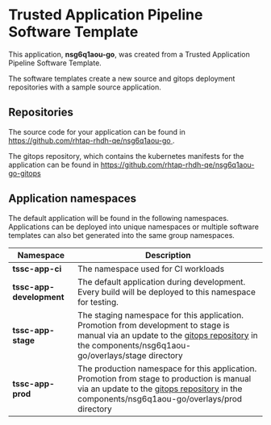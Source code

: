# Trusted Application Pipeline Software Template

This application, **nsg6q1aou-go**, was created from a Trusted Application Pipeline Software Template.

The software templates create a new source and gitops deployment repositories with a sample source application. 

## Repositories

The source code for your application can be found in [https://github.com/rhtap-rhdh-qe/nsg6q1aou-go ](https://github.com/rhtap-rhdh-qe/nsg6q1aou-go ).
 
The gitops repository, which contains the kubernetes manifests for the application can be found in 
[https://github.com/rhtap-rhdh-qe/nsg6q1aou-go-gitops ](https://github.com/rhtap-rhdh-qe/nsg6q1aou-go-gitops ) 

## Application namespaces 

The default application will be found in the following namespaces. Applications can be deployed into unique namespaces or multiple software templates can also bet generated into the same group namespaces.  

|  Namespace   |  Description   |  
| -------- | -------- |
| **tssc-app-ci** | The namespace used for CI workloads |
| **tssc-app-development** | The default application during development. Every build will be deployed to this namespace for testing. |
| **tssc-app-stage** | The staging namespace for this application. Promotion from development to stage is manual via an update to the [gitops repository](https://github.com/rhtap-rhdh-qe/nsg6q1aou-go-gitops ) in the components/nsg6q1aou-go/overlays/stage directory |
| **tssc-app-prod** | The production namespace for this application. Promotion from stage to production is manual via an update to the [gitops repository](https://github.com/rhtap-rhdh-qe/nsg6q1aou-go-gitops ) in the components/nsg6q1aou-go/overlays/prod directory |